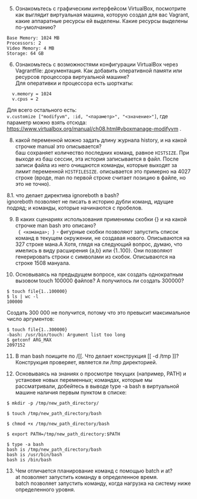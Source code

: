 5. Ознакомьтесь с графическим интерфейсом VirtualBox, посмотрите как выглядит виртуальная машина, которую создал для вас Vagrant, какие аппаратные ресурсы ей выделены. Какие ресурсы выделены по-умолчанию?  

```
Base Memory: 1024 MB
Processors: 2
Video Memory: 4 MB
Storage: 64 GB
```
6. Ознакомьтесь с возможностями конфигурации VirtualBox через Vagrantfile: документация. Как добавить оперативной памяти или ресурсов процессора виртуальной машине?  
Для оперативки и процессора есть шорткаты:
```
  v.memory = 1024
  v.cpus = 2
```
Для всего остального есть:  
`v.customize ["modifyvm", :id, "<параметр>", "<значение>"]`, где параметр можно взять отсюда: https://www.virtualbox.org/manual/ch08.html#vboxmanage-modifyvm .

8. какой переменной можно задать длину журнала history, и на какой строчке manual это описывается?  
баш сохраняет количество последних команд, равное `HISTSIZE`. При выходе из баш сессии, эта история записывается в файл. После записи файла из него очищаются команды, которые выходят за лимит переменной `HISTFILESIZE`. описывается это примерно на 4027 строке (вроде, man по первой строке считает позицию в файле, но это не точно).

8.1. что делает директива ignoreboth в bash?  
ignoreboth позволяет не писать в историю дубли команд, идущие подряд; и команды, которые начинаются с пробелов.

9. В каких сценариях использования применимы скобки {} и на какой строчке man bash это описано?  
` { <команда>; }` - фигурные скобки позволяют запустить список команд в текущем окружении, не создавая нового. Описываются на 327 строке мана.A
Хотя, глядя на следующий вопрос, думаю, что имелись в виду расширения {a,b} или {1..100}. Они позволяют генерировать строки с символами из скобок. Описываются на строке 1508 мануала.

10. Основываясь на предыдущем вопросе, как создать однократным вызовом touch 100000 файлов? А получилось ли создать 300000?  
```
$ touch file{1..100000}
$ ls | wc -l
100000
```
Создать 300 000 не получится, потому что это превысит максимальное число аргументов:  
```
$ touch file{1..300000}
-bash: /usr/bin/touch: Argument list too long
$ getconf ARG_MAX
2097152
```

11. В man bash поищите по /\[\[. Что делает конструкция [[ -d /tmp ]]?  
Конструкция проверяет, является ли /tmp директорией.

12. Основываясь на знаниях о просмотре текущих (например, PATH) и установке новых переменных; командах, которые мы рассматривали, добейтесь в выводе type -a bash в виртуальной машине наличия первым пунктом в списке:  
```
$ mkdir -p /tmp/new_path_directory/

$ touch /tmp/new_path_directory/bash

$ chmod +x /tmp/new_path_directory/bash

$ export PATH=/tmp/new_path_directory:$PATH

$ type -a bash
bash is /tmp/new_path_directory/bash
bash is /usr/bin/bash
bash is /bin/bash
```

13. Чем отличается планирование команд с помощью batch и at?  
at позволяет запустить команду в определенное время.  
batch позволяет запустить команду, когда нагрузка на систему ниже определенного уровня.
